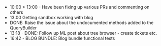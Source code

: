 - 10:00 > 13:00 - Have been fixing up various PRs and commenting on others
- 13:00 Getting sandbox working with blog
- DONE: Raise the issue about the undocumented methods added to the QueryBuilder
- 13:18 - DONE: Follow up ML post about tree browser - create tickets etc.
- 16:42 - BLOG BUNDLE: Blog bundle functional tests
